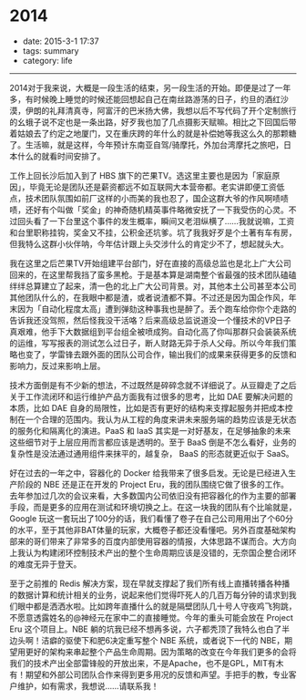 # 2014

- date: 2015-3-1 17:37
- tags: summary
- category: life

-------------------

2014对于我来说，大概是一段生活的结束，另一段生活的开始。即便是过了一年多，有时候晚上睡觉的时候还能回想起自己在南丝路游荡的日子，约旦的酒红沙漠，伊朗的礼拜清真寺，阿富汗的巴米扬大佛，我想以后不写代码了开个定制旅行的幺蛾子说不定也是一条出路，好歹我也加了几点摄影天赋嘛。相比之下回国后带着姑娘去了约定之地厦门，又在重庆跨的年什么的就是补偿她等我这么久的那颗糖了。生活嘛，就是这样，今年预计东南亚自驾/骑摩托，外加台湾摩托之旅吧，日本什么的就看时间安排了。

工作上回长沙后加入到了 HBS 旗下的芒果TV。选这里主要也是因为「家庭原因」，毕竟无论是团队还是薪资都远不如互联网大本营帝都。老实讲即便工资低点，技术团队氛围如前厂这样的小而美的我也忍了，国企这群大爷的作风啊啧啧啧，还好有个叫做「奖金」的神奇随机精英事件略微安抚了一下我受伤的心灵。不过回头看了一下台里这个事件的发生概率，瞬间又老泪纵横了……我就说嘛，工资和台里职称挂钩，奖金又不挂，公积金还坑爹。坑了我我好歹是个土著有车有房，但我特么这群小伙伴呐，今年估计跟上头交涉什么的肯定少不了，想起就头大。

我在这里之后芒果TV开始组建平台部门，好在直接的高级总监也是北上广大公司回来的，在这里帮我挡了蛮多黑枪。于是基本算是湖南整个省最强的技术团队磕磕绊绊总算建立了起来，清一色的北上广大公司背景。对，其他本土公司甚至本公司其他团队什么的，在我眼中都是渣，或者说渣都不算。不过还是因为国企作风，年末因为「自动化程度太高」遭到弹劾这种事我也是醉了。丢个跑车给你你个走路的告诉我还没驾照，然后怪我没干活咯？后来高级总监说道没一个懂技术的VP日子真艰难，他手下大数据组到平台组全被喷成狗。自动化高了你叫那群只会装装系统的运维，写写报表的测试怎么过日子，断人财路无异于杀人父母。所以今年我们策略也变了，学雷锋去跟外面的团队公司合作，输出我们的成果来获得更多的反馈和影响力，反过来影响上层。

技术方面倒是有不少新的想法，不过既然是碎碎念就不详细说了。从豆瓣走了之后关于工作流闭环和运行维护产品方面我有过很多的思考，比如 DAE 要解决问题的本质，比如 DAE 自身的局限性，比如是否有更好的结构来支撑起服务并把成本控制在一个合理的范围内。我认为从工程的角度来讲未来服务端的趋势应该是无状态的服务化和隔离化的演进。PaaS 和 IaaS 其实是一对好基友，在足够抽象的未来这些细节对于上层应用而言都应该是透明的。至于 BaaS 倒是不怎么看好，业务的复杂性是没法通过通用组件来抹平的，越复杂， BaaS 的形态就更近似于 SaaS。

好在过去的一年之中，容器化的 Docker 给我带来了很多启发。无论是已经进入生产阶段的 NBE 还是正在开发的 Project Eru，我的团队围绕它做了很多的工作。去年参加过几次的会议来看，大多数国内公司依旧没有把容器化的作为主要的部署手段，而是更多的应用在测试和环境切换之上。在这一块我的团队有个比喻就是，Google 玩这一套玩出了100分的话，我们看懂了卷子在自己公司用用出了个60分的水平，至于其他非BAT体量的玩家，大概卷子都还没看懂吧。另外百度基础架构部来的哥们带来了非常多的百度内部使用容器的情报，大体思路不谋而合。大方向上我认为构建闭环控制技术产出的整个生命周期应该是没错的，无奈国企整合闭环的难度无异于登天。

至于之前推的 Redis 解决方案，现在早就支撑起了我们所有线上直播转播各种播的数据计算和统计相关的业务，说起来他们觉得吓死人的几百万每分钟的请求到我们眼中都是洒洒水啦。比如跨年直播什么的就是隔壁团队几十号人守夜鸡飞狗跳，不愿意透露姓名的@神经元在家中二的直接睡觉。今年的重头可能会放在 Project Eru 这个项目上。NBE 躺的坑我已经不想再多说，六子都秃顶了我特么也白了半边头啊！洁癖的驱使下和肥6决定重写整个 NBE 系统，或者说下一代的 NBE，期望用更好的架构来串起整个产品生命周期。因为策略的改变在今年我们更多的会将我们的技术产出全部雷锋般的开放出来，不是Apache，也不是GPL，MIT有木有！期望和外部公司团队合作来得到更多用况的反馈和声望。手把手的教，专业客户维护，如有需求，我想说……请联系我！

